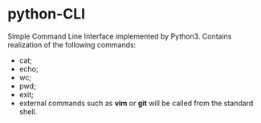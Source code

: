 # python-CLI

Simple Command Line Interface implemented by Python3. Contains realization of the following commands:
  - cat;
  - echo;
  - wc;
  - pwd;
  - exit;
  - external commands such as **vim** or **git** will be called from the standard shell.

